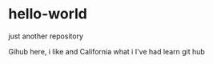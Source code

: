 # hello-world
just another repository

Gihub here, i like and California what i
I've had learn git hub

